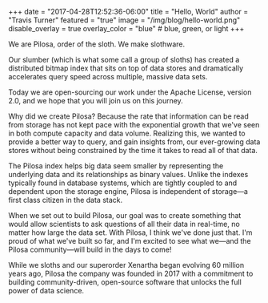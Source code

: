 +++
date = "2017-04-28T12:52:36-06:00"
title = "Hello, World"
author = "Travis Turner"
featured = "true"
image = "/img/blog/hello-world.png"
disable_overlay = true
overlay_color = "blue" # blue, green, or light
+++

We are Pilosa, order of the sloth. We make slothware.

Our slumber (which is what some call a group of sloths) has created a distributed bitmap index that sits on top of data stores and dramatically accelerates query speed across multiple, massive data sets.

<!--more-->

Today we are open-sourcing our work under the Apache License, version 2.0, and we hope that you will join us on this journey.

Why did we create Pilosa? Because the rate that information can be read from storage has not kept pace with the exponential growth that we've seen in both compute capacity and data volume. Realizing this, we wanted to provide a better way to query, and gain insights from, our ever-growing data stores without being constrained by the time it takes to read all of that data.

The Pilosa index helps big data seem smaller by representing the underlying data and its relationships as binary values. Unlike the indexes typically found in database systems, which are tightly coupled to and dependent upon the storage engine, Pilosa is independent of storage—a first class citizen in the data stack.

When we set out to build Pilosa, our goal was to create something that would allow scientists to ask questions of all their data in real-time, no matter how large the data set. With Pilosa, I think we've done just that. I'm proud of what we've built so far, and I'm excited to see what we—and the Pilosa community—will build in the days to come!

While we sloths and our superorder Xenartha began evolving 60 million years ago, Pilosa the company was founded in 2017 with a commitment to building community-driven, open-source software that unlocks the full power of data science.
